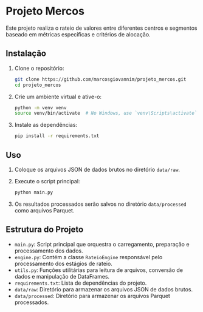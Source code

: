 # Projeto Mercos

Este projeto realiza o rateio de valores entre diferentes centros e segmentos baseado em métricas específicas e critérios de alocação.

## Instalação

1. Clone o repositório:
    ```sh
    git clone https://github.com/marcosgiovannim/projeto_mercos.git
    cd projeto_mercos
    ```

2. Crie um ambiente virtual e ative-o:
    ```sh
    python -m venv venv
    source venv/bin/activate  # No Windows, use `venv\Scripts\activate`
    ```

3. Instale as dependências:
    ```sh
    pip install -r requirements.txt
    ```

## Uso

1. Coloque os arquivos JSON de dados brutos no diretório `data/raw`.

2. Execute o script principal:
    ```sh
    python main.py
    ```

3. Os resultados processados serão salvos no diretório `data/processed` como arquivos Parquet.

## Estrutura do Projeto

- `main.py`: Script principal que orquestra o carregamento, preparação e processamento dos dados.
- `engine.py`: Contém a classe `RateioEngine` responsável pelo processamento dos estágios de rateio.
- `utils.py`: Funções utilitárias para leitura de arquivos, conversão de dados e manipulação de DataFrames.
- `requirements.txt`: Lista de dependências do projeto.
- `data/raw`: Diretório para armazenar os arquivos JSON de dados brutos.
- `data/processed`: Diretório para armazenar os arquivos Parquet processados.


